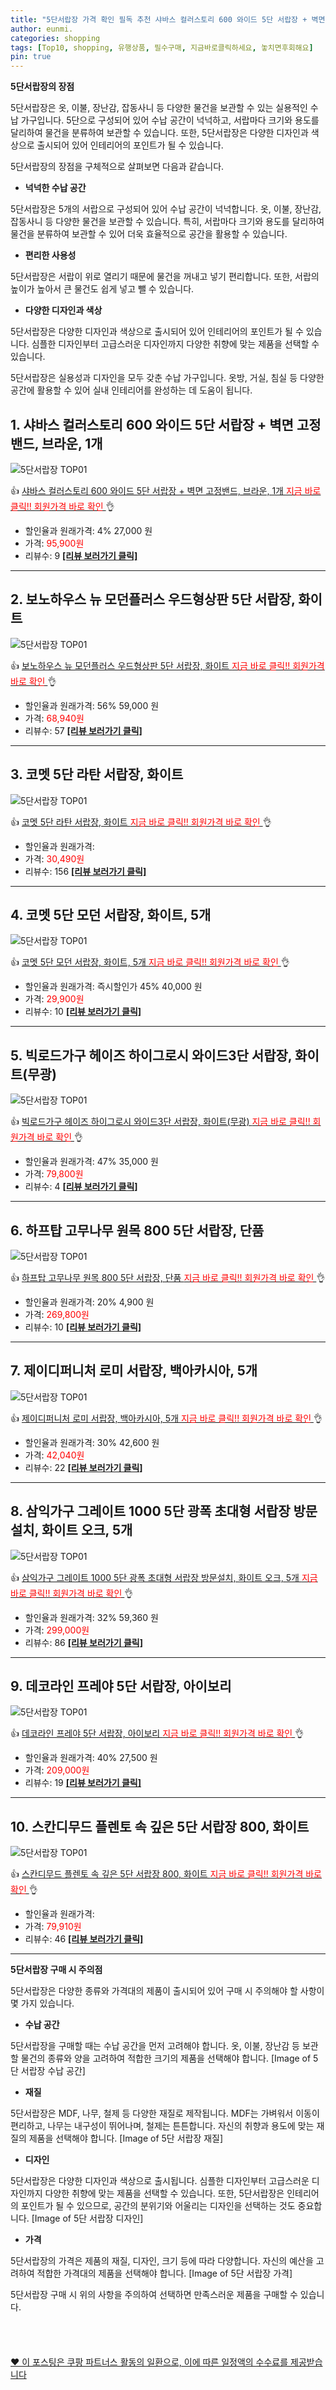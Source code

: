 ```yaml
---
title: "5단서랍장 가격 확인 필독 추천 샤바스 컬러스토리 600 와이드 5단 서랍장 + 벽면 고정밴드, 브라운, 1개 비교 장점 구매가이드"
author: eunmi.
categories: shopping
tags: [Top10, shopping, 유행상품, 필수구매, 지금바로클릭하세요, 놓치면후회해요]
pin: true
---
```

**5단서랍장의 장점**

5단서랍장은 옷, 이불, 장난감, 잡동사니 등 다양한 물건을 보관할 수 있는 실용적인 수납 가구입니다. 5단으로 구성되어 있어 수납 공간이 넉넉하고, 서랍마다 크기와 용도를 달리하여 물건을 분류하여 보관할 수 있습니다. 또한, 5단서랍장은 다양한 디자인과 색상으로 출시되어 있어 인테리어의 포인트가 될 수 있습니다.

5단서랍장의 장점을 구체적으로 살펴보면 다음과 같습니다.

* **넉넉한 수납 공간**

5단서랍장은 5개의 서랍으로 구성되어 있어 수납 공간이 넉넉합니다. 옷, 이불, 장난감, 잡동사니 등 다양한 물건을 보관할 수 있습니다. 특히, 서랍마다 크기와 용도를 달리하여 물건을 분류하여 보관할 수 있어 더욱 효율적으로 공간을 활용할 수 있습니다.

* **편리한 사용성**

5단서랍장은 서랍이 위로 열리기 때문에 물건을 꺼내고 넣기 편리합니다. 또한, 서랍의 높이가 높아서 큰 물건도 쉽게 넣고 뺄 수 있습니다.

* **다양한 디자인과 색상**

5단서랍장은 다양한 디자인과 색상으로 출시되어 있어 인테리어의 포인트가 될 수 있습니다. 심플한 디자인부터 고급스러운 디자인까지 다양한 취향에 맞는 제품을 선택할 수 있습니다.

5단서랍장은 실용성과 디자인을 모두 갖춘 수납 가구입니다. 옷방, 거실, 침실 등 다양한 공간에 활용할 수 있어 실내 인테리어를 완성하는 데 도움이 됩니다.

   

## 1. 샤바스 컬러스토리 600 와이드 5단 서랍장 + 벽면 고정밴드, 브라운, 1개

![5단서랍장 TOP01](https://thumbnail6.coupangcdn.com/thumbnails/remote/230x230ex/image/retail/images/1165111141725797-b6fbd6f9-3d9e-4b52-a93d-ed278250d0bf.jpg)


👍 [샤바스 컬러스토리 600 와이드 5단 서랍장 + 벽면 고정밴드, 브라운, 1개 <font color=red> 지금 바로 클릭!! 회원가격 바로 확인 </font> ](https://link.coupang.com/re/AFFSDP?lptag=AF3617701&subid=GithubCoopas&pageKey=205101304&traceid=V0-153&itemId=603698525&vendorItemId=4582373575) 👌 


- 할인율과 원래가격: 4%  27,000   원
- 가격: <span style='color:red'>95,900원</span>
- 리뷰수: 9  [**[리뷰 보러가기 클릭]**](https://link.coupang.com/re/AFFSDP?lptag=AF3617701&subid=GithubCoopas&pageKey=205101304&traceid=V0-153&itemId=603698525&vendorItemId=4582373575)

---


   

## 2. 보노하우스 뉴 모던플러스 우드형상판 5단 서랍장, 화이트

![5단서랍장 TOP01](https://thumbnail7.coupangcdn.com/thumbnails/remote/230x230ex/image/retail/images/8932384571532292-fd82a7a7-539e-4284-9ee2-f99a6d529331.jpg)


👍 [보노하우스 뉴 모던플러스 우드형상판 5단 서랍장, 화이트 <font color=red> 지금 바로 클릭!! 회원가격 바로 확인 </font> ](https://link.coupang.com/re/AFFSDP?lptag=AF3617701&subid=GithubCoopas&pageKey=7614523&traceid=V0-153&itemId=33307922&vendorItemId=3023665697) 👌 


- 할인율과 원래가격: 56%  59,000   원
- 가격: <span style='color:red'>68,940원</span>
- 리뷰수: 57  [**[리뷰 보러가기 클릭]**](https://link.coupang.com/re/AFFSDP?lptag=AF3617701&subid=GithubCoopas&pageKey=7614523&traceid=V0-153&itemId=33307922&vendorItemId=3023665697)

---


   

## 3. 코멧 5단 라탄 서랍장, 화이트

![5단서랍장 TOP01](https://thumbnail10.coupangcdn.com/thumbnails/remote/230x230ex/image/retail/images/1140390996678609-6b3207f3-e8c8-4aea-8860-0b996f1c9409.jpg)


👍 [코멧 5단 라탄 서랍장, 화이트 <font color=red> 지금 바로 클릭!! 회원가격 바로 확인 </font> ](https://link.coupang.com/re/AFFSDP?lptag=AF3617701&subid=GithubCoopas&pageKey=2374667819&traceid=V0-153&itemId=4136523948&vendorItemId=72120436423) 👌 


- 할인율과 원래가격: 
- 가격: <span style='color:red'>30,490원</span>
- 리뷰수: 156  [**[리뷰 보러가기 클릭]**](https://link.coupang.com/re/AFFSDP?lptag=AF3617701&subid=GithubCoopas&pageKey=2374667819&traceid=V0-153&itemId=4136523948&vendorItemId=72120436423)

---


   

## 4. 코멧 5단 모던 서랍장, 화이트, 5개

![5단서랍장 TOP01](https://thumbnail10.coupangcdn.com/thumbnails/remote/230x230ex/image/retail/images/1688778934821905-ffbd3e53-702a-4be4-be8b-ff9ee53d9b5b.png)


👍 [코멧 5단 모던 서랍장, 화이트, 5개 <font color=red> 지금 바로 클릭!! 회원가격 바로 확인 </font> ](https://link.coupang.com/re/AFFSDP?lptag=AF3617701&subid=GithubCoopas&pageKey=6687135728&traceid=V0-153&itemId=15441471885&vendorItemId=82661100312) 👌 


- 할인율과 원래가격: 즉시할인가 45%  40,000   원
- 가격: <span style='color:red'>29,900원</span>
- 리뷰수: 10  [**[리뷰 보러가기 클릭]**](https://link.coupang.com/re/AFFSDP?lptag=AF3617701&subid=GithubCoopas&pageKey=6687135728&traceid=V0-153&itemId=15441471885&vendorItemId=82661100312)

---


   

## 5. 빅로드가구 헤이즈 하이그로시 와이드3단 서랍장, 화이트(무광)

![5단서랍장 TOP01](https://thumbnail7.coupangcdn.com/thumbnails/remote/230x230ex/image/vendor_inventory/fdb7/28b83da6f7cb45c1909e51e8be92485a2b4571ef0087b3fbd8a9d2e02d53.jpg)


👍 [빅로드가구 헤이즈 하이그로시 와이드3단 서랍장, 화이트(무광) <font color=red> 지금 바로 클릭!! 회원가격 바로 확인 </font> ](https://link.coupang.com/re/AFFSDP?lptag=AF3617701&subid=GithubCoopas&pageKey=1241533346&traceid=V0-153&itemId=2237251475&vendorItemId=70234759699) 👌 


- 할인율과 원래가격: 47%  35,000   원
- 가격: <span style='color:red'>79,800원</span>
- 리뷰수: 4  [**[리뷰 보러가기 클릭]**](https://link.coupang.com/re/AFFSDP?lptag=AF3617701&subid=GithubCoopas&pageKey=1241533346&traceid=V0-153&itemId=2237251475&vendorItemId=70234759699)

---


   

## 6. 하프탑 고무나무 원목 800 5단 서랍장, 단품

![5단서랍장 TOP01](https://thumbnail10.coupangcdn.com/thumbnails/remote/230x230ex/image/vendor_inventory/1996/b2e82b4dca9a3e9982137ffbdbfa5dc1c806fc108fc98125811e2014d058.jpg)


👍 [하프탑 고무나무 원목 800 5단 서랍장, 단품 <font color=red> 지금 바로 클릭!! 회원가격 바로 확인 </font> ](https://link.coupang.com/re/AFFSDP?lptag=AF3617701&subid=GithubCoopas&pageKey=1392122805&traceid=V0-153&itemId=2427549912&vendorItemId=78232695669) 👌 


- 할인율과 원래가격: 20%  4,900   원
- 가격: <span style='color:red'>269,800원</span>
- 리뷰수: 10  [**[리뷰 보러가기 클릭]**](https://link.coupang.com/re/AFFSDP?lptag=AF3617701&subid=GithubCoopas&pageKey=1392122805&traceid=V0-153&itemId=2427549912&vendorItemId=78232695669)

---


   

## 7. 제이디퍼니처 로미 서랍장, 백아카시아, 5개

![5단서랍장 TOP01](https://thumbnail9.coupangcdn.com/thumbnails/remote/230x230ex/image/retail/images/2017/06/12/18/4/476063c7-3fe6-459b-a99d-d8961e2aea9c.jpeg)


👍 [제이디퍼니처 로미 서랍장, 백아카시아, 5개 <font color=red> 지금 바로 클릭!! 회원가격 바로 확인 </font> ](https://link.coupang.com/re/AFFSDP?lptag=AF3617701&subid=GithubCoopas&pageKey=24070995&traceid=V0-153&itemId=93723584&vendorItemId=3165658374) 👌 


- 할인율과 원래가격: 30%  42,600   원
- 가격: <span style='color:red'>42,040원</span>
- 리뷰수: 22  [**[리뷰 보러가기 클릭]**](https://link.coupang.com/re/AFFSDP?lptag=AF3617701&subid=GithubCoopas&pageKey=24070995&traceid=V0-153&itemId=93723584&vendorItemId=3165658374)

---


   

## 8. 삼익가구 그레이트 1000 5단 광폭 초대형 서랍장 방문설치, 화이트 오크, 5개

![5단서랍장 TOP01](https://thumbnail7.coupangcdn.com/thumbnails/remote/230x230ex/image/rs_quotation_api/eg98hcsl/3200ffe52414439b8a22cd88d9b7d515.jpg)


👍 [삼익가구 그레이트 1000 5단 광폭 초대형 서랍장 방문설치, 화이트 오크, 5개 <font color=red> 지금 바로 클릭!! 회원가격 바로 확인 </font> ](https://link.coupang.com/re/AFFSDP?lptag=AF3617701&subid=GithubCoopas&pageKey=6713157067&traceid=V0-153&itemId=15592292379&vendorItemId=82811172364) 👌 


- 할인율과 원래가격: 32%  59,360   원
- 가격: <span style='color:red'>299,000원</span>
- 리뷰수: 86  [**[리뷰 보러가기 클릭]**](https://link.coupang.com/re/AFFSDP?lptag=AF3617701&subid=GithubCoopas&pageKey=6713157067&traceid=V0-153&itemId=15592292379&vendorItemId=82811172364)

---


   

## 9. 데코라인 프레야 5단 서랍장, 아이보리

![5단서랍장 TOP01](https://thumbnail6.coupangcdn.com/thumbnails/remote/230x230ex/image/vendor_inventory/523a/5bb43f42c7bcde34577391906db9c193543e89ca98e7851c702bd35fff61.jpg)


👍 [데코라인 프레야 5단 서랍장, 아이보리 <font color=red> 지금 바로 클릭!! 회원가격 바로 확인 </font> ](https://link.coupang.com/re/AFFSDP?lptag=AF3617701&subid=GithubCoopas&pageKey=7219361801&traceid=V0-153&itemId=18290630198&vendorItemId=73913849318) 👌 


- 할인율과 원래가격: 40%  27,500   원
- 가격: <span style='color:red'>209,000원</span>
- 리뷰수: 19  [**[리뷰 보러가기 클릭]**](https://link.coupang.com/re/AFFSDP?lptag=AF3617701&subid=GithubCoopas&pageKey=7219361801&traceid=V0-153&itemId=18290630198&vendorItemId=73913849318)

---


   

## 10. 스칸디무드 플렌토 속 깊은 5단 서랍장 800, 화이트

![5단서랍장 TOP01](https://thumbnail7.coupangcdn.com/thumbnails/remote/230x230ex/image/vendor_inventory/7f08/2461fd379a6db25adaa42dcbde881b9301cb368500a1a4d9b642b76219a0.jpg)


👍 [스칸디무드 플렌토 속 깊은 5단 서랍장 800, 화이트 <font color=red> 지금 바로 클릭!! 회원가격 바로 확인 </font> ](https://link.coupang.com/re/AFFSDP?lptag=AF3617701&subid=GithubCoopas&pageKey=6145152238&traceid=V0-153&itemId=11819807744&vendorItemId=79093293383) 👌 


- 할인율과 원래가격: 
- 가격: <span style='color:red'>79,910원</span>
- 리뷰수: 46  [**[리뷰 보러가기 클릭]**](https://link.coupang.com/re/AFFSDP?lptag=AF3617701&subid=GithubCoopas&pageKey=6145152238&traceid=V0-153&itemId=11819807744&vendorItemId=79093293383)

---
**5단서랍장 구매 시 주의점**

5단서랍장은 다양한 종류와 가격대의 제품이 출시되어 있어 구매 시 주의해야 할 사항이 몇 가지 있습니다.

* **수납 공간**

5단서랍장을 구매할 때는 수납 공간을 먼저 고려해야 합니다. 옷, 이불, 장난감 등 보관할 물건의 종류와 양을 고려하여 적합한 크기의 제품을 선택해야 합니다.
[Image of 5단 서랍장 수납 공간]

* **재질**

5단서랍장은 MDF, 나무, 철제 등 다양한 재질로 제작됩니다. MDF는 가벼워서 이동이 편리하고, 나무는 내구성이 뛰어나며, 철제는 튼튼합니다. 자신의 취향과 용도에 맞는 재질의 제품을 선택해야 합니다.
[Image of 5단 서랍장 재질]

* **디자인**

5단서랍장은 다양한 디자인과 색상으로 출시됩니다. 심플한 디자인부터 고급스러운 디자인까지 다양한 취향에 맞는 제품을 선택할 수 있습니다. 또한, 5단서랍장은 인테리어의 포인트가 될 수 있으므로, 공간의 분위기와 어울리는 디자인을 선택하는 것도 중요합니다.
[Image of 5단 서랍장 디자인]

* **가격**

5단서랍장의 가격은 제품의 재질, 디자인, 크기 등에 따라 다양합니다. 자신의 예산을 고려하여 적합한 가격대의 제품을 선택해야 합니다.
[Image of 5단 서랍장 가격]

5단서랍장 구매 시 위의 사항을 주의하여 선택하면 만족스러운 제품을 구매할 수 있습니다.<br><br><br><br><br> [ ❤  이 포스팅은 쿠팡 파트너스 활동의 일환으로, 이에 따른 일정액의 수수료를 제공받습니다](https://link.coupang.com/a/bcEFyh)